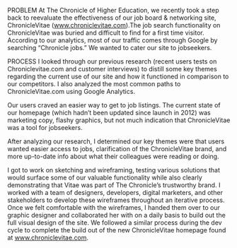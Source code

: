 PROBLEM
At The Chronicle of Higher Education, we recently took a step back to reevaluate the effectiveness of our job board & networking site, ChronicleVitae (www.chroniclevitae.com).The job search functionality on ChronicleVitae was buried and difficult to find for a first time visitor. According to our analytics, most of our traffic comes through Google by searching “Chronicle jobs.” We wanted to cater our site to jobseekers.

PROCESS
I looked through our previous research (recent users tests on Chroniclevitae.com and customer interviews) to distill some key themes regarding the current use of our site and how it functioned in comparison to our competitors. I also analyzed the most common paths to ChronicleVitae.com using Google Analytics.

Our users craved an easier way to get to job listings. The current state of our homepage (which hadn’t been updated since launch in 2012) was marketing copy, flashy graphics, but not much indication that ChronicleVitae was a tool for jobseekers.

After analyzing our research, I determined our key themes were that users wanted easier access to jobs, clarification of the ChronicleVitae brand, and more up-to-date info about what their colleagues were reading or doing.

I got to work on sketching and wireframing, testing various solutions that would surface some of our valuable functionality while also clearly demonstrating that Vitae was part of The Chronicle’s trustworthy brand. I worked with a team of designers, developers, digital marketers, and other stakeholders to develop these wireframes throughout an iterative process. Once we felt comfortable with the wireframes, I handed them over to our graphic designer and collaborated her with on a daily basis to build out the full visual design of the site. We followed a similar process during the dev cycle to complete the build out of the new ChronicleVitae homepage found at www.chroniclevitae.com.

